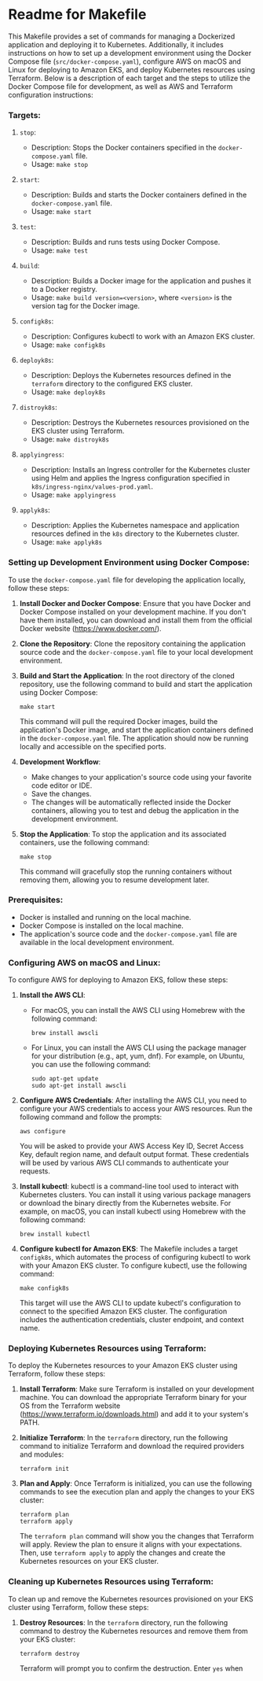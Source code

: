 # Readme for Makefile

This Makefile provides a set of commands for managing a Dockerized application and deploying it to Kubernetes. Additionally, it includes instructions on how to set up a development environment using the Docker Compose file (`src/docker-compose.yaml`), configure AWS on macOS and Linux for deploying to Amazon EKS, and deploy Kubernetes resources using Terraform. Below is a description of each target and the steps to utilize the Docker Compose file for development, as well as AWS and Terraform configuration instructions:

### Targets:

1. `stop`:
   - Description: Stops the Docker containers specified in the `docker-compose.yaml` file.
   - Usage: `make stop`

2. `start`:
   - Description: Builds and starts the Docker containers defined in the `docker-compose.yaml` file.
   - Usage: `make start`

3. `test`:
   - Description: Builds and runs tests using Docker Compose.
   - Usage: `make test`

4. `build`:
   - Description: Builds a Docker image for the application and pushes it to a Docker registry.
   - Usage: `make build version=<version>`, where `<version>` is the version tag for the Docker image.

5. `configk8s`:
   - Description: Configures kubectl to work with an Amazon EKS cluster.
   - Usage: `make configk8s`

6. `deployk8s`:
   - Description: Deploys the Kubernetes resources defined in the `terraform` directory to the configured EKS cluster.
   - Usage: `make deployk8s`

7. `distroyk8s`:
   - Description: Destroys the Kubernetes resources provisioned on the EKS cluster using Terraform.
   - Usage: `make distroyk8s`

8. `applyingress`:
   - Description: Installs an Ingress controller for the Kubernetes cluster using Helm and applies the Ingress configuration specified in `k8s/ingress-nginx/values-prod.yaml`.
   - Usage: `make applyingress`

9. `applyk8s`:
   - Description: Applies the Kubernetes namespace and application resources defined in the `k8s` directory to the Kubernetes cluster.
   - Usage: `make applyk8s`

### Setting up Development Environment using Docker Compose:

To use the `docker-compose.yaml` file for developing the application locally, follow these steps:

1. **Install Docker and Docker Compose**:
   Ensure that you have Docker and Docker Compose installed on your development machine. If you don't have them installed, you can download and install them from the official Docker website (https://www.docker.com/).

2. **Clone the Repository**:
   Clone the repository containing the application source code and the `docker-compose.yaml` file to your local development environment.

3. **Build and Start the Application**:
   In the root directory of the cloned repository, use the following command to build and start the application using Docker Compose:
   ```
   make start
   ```

   This command will pull the required Docker images, build the application's Docker image, and start the application containers defined in the `docker-compose.yaml` file. The application should now be running locally and accessible on the specified ports.

4. **Development Workflow**:
   - Make changes to your application's source code using your favorite code editor or IDE.
   - Save the changes.
   - The changes will be automatically reflected inside the Docker containers, allowing you to test and debug the application in the development environment.

5. **Stop the Application**:
   To stop the application and its associated containers, use the following command:
   ```
   make stop
   ```

   This command will gracefully stop the running containers without removing them, allowing you to resume development later.

### Prerequisites:
- Docker is installed and running on the local machine.
- Docker Compose is installed on the local machine.
- The application's source code and the `docker-compose.yaml` file are available in the local development environment.

### Configuring AWS on macOS and Linux:

To configure AWS for deploying to Amazon EKS, follow these steps:

1. **Install the AWS CLI**:
   - For macOS, you can install the AWS CLI using Homebrew with the following command:
     ```
     brew install awscli
     ```

   - For Linux, you can install the AWS CLI using the package manager for your distribution (e.g., apt, yum, dnf). For example, on Ubuntu, you can use the following command:
     ```
     sudo apt-get update
     sudo apt-get install awscli
     ```

2. **Configure AWS Credentials**:
   After installing the AWS CLI, you need to configure your AWS credentials to access your AWS resources. Run the following command and follow the prompts:
   ```
   aws configure
   ```

   You will be asked to provide your AWS Access Key ID, Secret Access Key, default region name, and default output format. These credentials will be used by various AWS CLI commands to authenticate your requests.

3. **Install kubectl**:
   kubectl is a command-line tool used to interact with Kubernetes clusters. You can install it using various package managers or download the binary directly from the Kubernetes website. For example, on macOS, you can install kubectl using Homebrew with the following command:
   ```
   brew install kubectl
   ```

4. **Configure kubectl for Amazon EKS**:
   The Makefile includes a target `configk8s`, which automates the process of configuring kubectl to work with your Amazon EKS cluster. To configure kubectl, use the following command:
   ```
   make configk8s
   ```

   This target will use the AWS CLI to update kubectl's configuration to connect to the specified Amazon EKS cluster. The configuration includes the authentication credentials, cluster endpoint, and context name.

### Deploying Kubernetes Resources using Terraform:

To deploy the Kubernetes resources to your Amazon EKS cluster using Terraform, follow these steps:

1. **Install Terraform**:
   Make sure Terraform is installed on your development machine. You can download the appropriate Terraform binary for your OS from the Terraform website (https://www.terraform.io/downloads.html) and add it to your system's PATH.

2. **Initialize Terraform**:
   In the `terraform` directory, run the following command to initialize Terraform and download the required providers and modules:
   ```
   terraform init
   ```

3. **Plan and Apply**:
   Once Terraform is initialized, you can use the following commands to see the execution plan and apply the changes to your EKS cluster:
   ```
   terraform plan
   terraform apply
   ```

   The `terraform plan` command will show you the changes that Terraform will apply. Review the plan to ensure it aligns with your expectations. Then, use `terraform apply` to apply the changes and create the Kubernetes resources on your EKS cluster.

### Cleaning up Kubernetes Resources using Terraform:

To clean up and remove the Kubernetes resources provisioned on your EKS cluster using Terraform, follow these steps:

1. **Destroy Resources**:
   In the `terraform` directory, run the following command to destroy the Kubernetes resources and remove them from your EKS cluster:
   ```
   terraform destroy
   ```

   Terraform will prompt you to confirm the destruction. Enter `yes` when